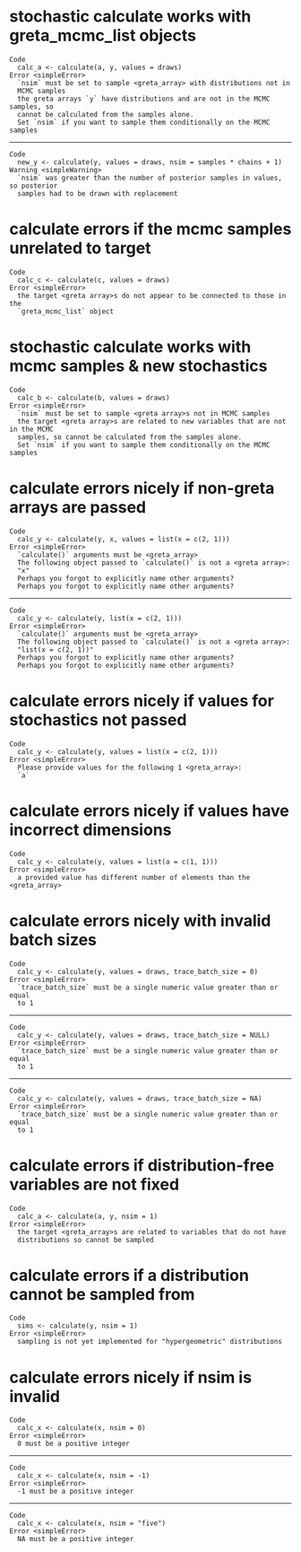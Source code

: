 # stochastic calculate works with greta_mcmc_list objects

    Code
      calc_a <- calculate(a, y, values = draws)
    Error <simpleError>
      `nsim` must be set to sample <greta_array> with distributions not in
      MCMC samples
      the greta arrays `y` have distributions and are not in the MCMC samples, so
      cannot be calculated from the samples alone.
      Set `nsim` if you want to sample them conditionally on the MCMC samples

---

    Code
      new_y <- calculate(y, values = draws, nsim = samples * chains + 1)
    Warning <simpleWarning>
      `nsim` was greater than the number of posterior samples in values, so posterior
      samples had to be drawn with replacement

# calculate errors if the mcmc samples unrelated to target

    Code
      calc_c <- calculate(c, values = draws)
    Error <simpleError>
      the target <greta array>s do not appear to be connected to those in the
      `greta_mcmc_list` object

# stochastic calculate works with mcmc samples & new stochastics

    Code
      calc_b <- calculate(b, values = draws)
    Error <simpleError>
      `nsim` must be set to sample <greta array>s not in MCMC samples
      the target <greta array>s are related to new variables that are not in the MCMC
      samples, so cannot be calculated from the samples alone.
      Set `nsim` if you want to sample them conditionally on the MCMC samples

# calculate errors nicely if non-greta arrays are passed

    Code
      calc_y <- calculate(y, x, values = list(x = c(2, 1)))
    Error <simpleError>
      `calculate()` arguments must be <greta_array>
      The following object passed to `calculate()` is not a <greta array>:
      "x"
      Perhaps you forgot to explicitly name other arguments?
      Perhaps you forgot to explicitly name other arguments?

---

    Code
      calc_y <- calculate(y, list(x = c(2, 1)))
    Error <simpleError>
      `calculate()` arguments must be <greta_array>
      The following object passed to `calculate()` is not a <greta array>:
      "list(x = c(2, 1))"
      Perhaps you forgot to explicitly name other arguments?
      Perhaps you forgot to explicitly name other arguments?

# calculate errors nicely if values for stochastics not passed

    Code
      calc_y <- calculate(y, values = list(x = c(2, 1)))
    Error <simpleError>
      Please provide values for the following 1 <greta_array>:
      `a`

# calculate errors nicely if values have incorrect dimensions

    Code
      calc_y <- calculate(y, values = list(a = c(1, 1)))
    Error <simpleError>
      a provided value has different number of elements than the <greta_array>

# calculate errors nicely with invalid batch sizes

    Code
      calc_y <- calculate(y, values = draws, trace_batch_size = 0)
    Error <simpleError>
      `trace_batch_size` must be a single numeric value greater than or equal
      to 1

---

    Code
      calc_y <- calculate(y, values = draws, trace_batch_size = NULL)
    Error <simpleError>
      `trace_batch_size` must be a single numeric value greater than or equal
      to 1

---

    Code
      calc_y <- calculate(y, values = draws, trace_batch_size = NA)
    Error <simpleError>
      `trace_batch_size` must be a single numeric value greater than or equal
      to 1

# calculate errors if distribution-free variables are not fixed

    Code
      calc_a <- calculate(a, y, nsim = 1)
    Error <simpleError>
      the target <greta_array>s are related to variables that do not have
      distributions so cannot be sampled

# calculate errors if a distribution cannot be sampled from

    Code
      sims <- calculate(y, nsim = 1)
    Error <simpleError>
      sampling is not yet implemented for "hypergeometric" distributions

# calculate errors nicely if nsim is invalid

    Code
      calc_x <- calculate(x, nsim = 0)
    Error <simpleError>
      0 must be a positive integer

---

    Code
      calc_x <- calculate(x, nsim = -1)
    Error <simpleError>
      -1 must be a positive integer

---

    Code
      calc_x <- calculate(x, nsim = "five")
    Error <simpleError>
      NA must be a positive integer

